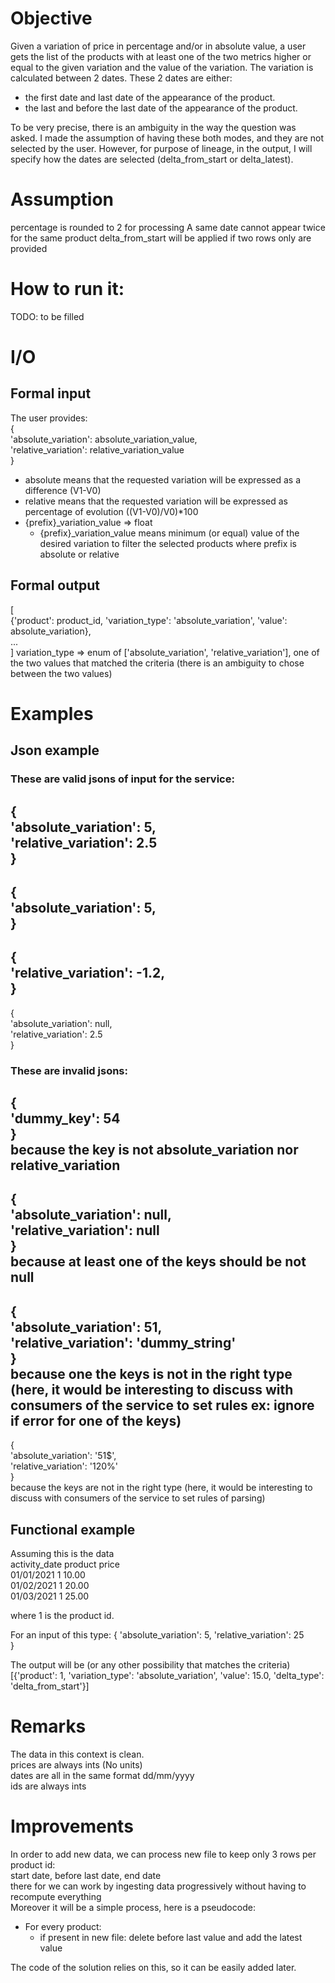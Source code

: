 # Objective
Given a variation of price in percentage and/or in absolute value, a user gets the list of the products with at least 
one of the two metrics higher or equal to the given variation and the value of the variation.
The variation is calculated between 2 dates. These 2 dates are either:
- the first date and last date of the appearance of the product. 
- the last and before the last date of the appearance of the product.  

To be very precise, there is an ambiguity in the way the question was asked. I made the assumption of having these both 
modes, and they are not selected by the user. However, for purpose of lineage, in the output, I will specify how the 
dates are selected (delta_from_start or delta_latest).

# Assumption 
percentage is rounded to 2 for processing
A same date cannot appear twice for the same product
delta_from_start will be applied if two rows only are provided



# How to run it: 
TODO: to be filled


# I/O
## Formal input 
The user provides:  
{  
'absolute_variation': absolute_variation_value,  
'relative_variation': relative_variation_value  
  }  
- absolute means that the requested variation will be expressed as a difference (V1-V0)
- relative means that the requested variation will be expressed as percentage of evolution ((V1-V0)/V0)*100  
- {prefix}_variation_value => float   
  - {prefix}_variation_value means minimum (or equal) value of the desired variation to filter the selected products
  where prefix is absolute or relative

## Formal output 
[  
{'product': product_id, 'variation_type': 'absolute_variation', 'value': absolute_variation},    
...  
  ]
variation_type => enum of ['absolute_variation', 'relative_variation'], one of the two values that matched the criteria (there is 
an ambiguity to chose between the two values)

# Examples
## Json example
### These are valid jsons of input for the service:     
{  
'absolute_variation': 5,  
'relative_variation': 2.5  
  }
---
{  
'absolute_variation': 5,  
  }
---
{  
'relative_variation': -1.2,  
  }
---
{  
'absolute_variation': null,  
'relative_variation': 2.5  
  }


### These are invalid jsons:     
{   
'dummy_key': 54  
  }  
because the key is not absolute_variation nor relative_variation
---
{  
'absolute_variation': null,  
'relative_variation': null  
  }  
because at least one of the keys should be not null
---
{  
'absolute_variation': 51,  
'relative_variation': 'dummy_string'  
  }  
because one the keys is not in the right type (here, it would be interesting to discuss with consumers of the service
to set rules ex: ignore if error for one of the keys)
---
{  
'absolute_variation': '51$',  
'relative_variation': '120%'  
  }  
because the keys are not in the right type (here, it would be interesting to discuss with consumers of the service 
to set rules of parsing)

## Functional example
Assuming this is the data   
activity_date product price  
01/01/2021 1 10.00  
01/02/2021 1 20.00  
01/03/2021 1 25.00  

where 1 is the product id. 

For an input of this type:
{
'absolute_variation': 5,
'relative_variation': 25   
}

The output will be (or any other possibility that matches the criteria)
[{'product': 1, 'variation_type': 'absolute_variation', 'value': 15.0, 'delta_type': 'delta_from_start'}]




# Remarks
The data in this context is clean.   
prices are always ints (No units)  
dates are all in the same format dd/mm/yyyy  
ids are always ints  

# Improvements 
In order to add new data, we can process new file to keep only 3 rows per product id:   
start date, before last date, end date  
there for we can work by ingesting data progressively without having to recompute everything  
Moreover it will be a simple process, here is a pseudocode:   
- For every product:
    - if present in new file: 
        delete before last value and add the latest value   
    
The code of the solution relies on this, so it can be easily added later.